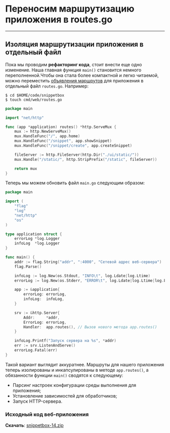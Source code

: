 # Переносим маршрутизацию приложения в routes.go
---
## Изоляция маршрутизации приложения в отдельный файл

Пока мы проводим **рефакторинг кода**, стоит внести еще одно изменение. Наша главная функция `main()` становится немного переполненной.Чтобы она стала более компактной и легко читаемой, можно переместить [объявления маршрутов](https://golangs.org/routing-servemux "роутинг в golang") для приложения в отдельный файл `routes.go`. Например:

```shell
$ cd $HOME/code/snippetbox
$ touch cmd/web/routes.go
```

```go
package main

import "net/http"

func (app *application) routes() *http.ServeMux {
    mux := http.NewServeMux()
    mux.HandleFunc("/", app.home)
    mux.HandleFunc("/snippet", app.showSnippet)
    mux.HandleFunc("/snippet/create", app.createSnippet)

    fileServer := http.FileServer(http.Dir("./ui/static/"))
    mux.Handle("/static/", http.StripPrefix("/static", fileServer))

    return mux
}
```
Теперь мы можем обновить файл `main.go` следующим образом:

```go
package main

import (
	"flag"
	"log"
	"net/http"
	"os"
)

type application struct {
	errorLog *log.Logger
	infoLog  *log.Logger
}

func main() {
	addr := flag.String("addr", ":4000", "Сетевой адрес веб-сервера")
	flag.Parse()

	infoLog := log.New(os.Stdout, "INFO\t", log.Ldate|log.Ltime)
	errorLog := log.New(os.Stderr, "ERROR\t", log.Ldate|log.Ltime|log.Lshortfile)

	app := &application{
		errorLog: errorLog,
		infoLog:  infoLog,
	}

	srv := &http.Server{
		Addr:     *addr,
		ErrorLog: errorLog,
		Handler:  app.routes(), // Вызов нового метода app.routes()
	}

	infoLog.Printf("Запуск сервера на %s", *addr)
	err := srv.ListenAndServe()
	errorLog.Fatal(err)
}
```
Такой вариант выглядит аккуратнее. Маршруты для нашего приложения теперь изолированы и инкапсулированы в методе `app.routes()`, а обязанности функции `main()` сводятся к следующему:

-   Парсинг настроек конфигурации среды выполнения для приложения;
-   Установление зависимостей для обработчиков;
-   Запуск HTTP-сервера.

### Исходный код веб-приложения

**Скачать**: [snippetbox-14.zip](https://golangs.org/wp-content/uploads/2021/01/snippetbox-14.zip)

